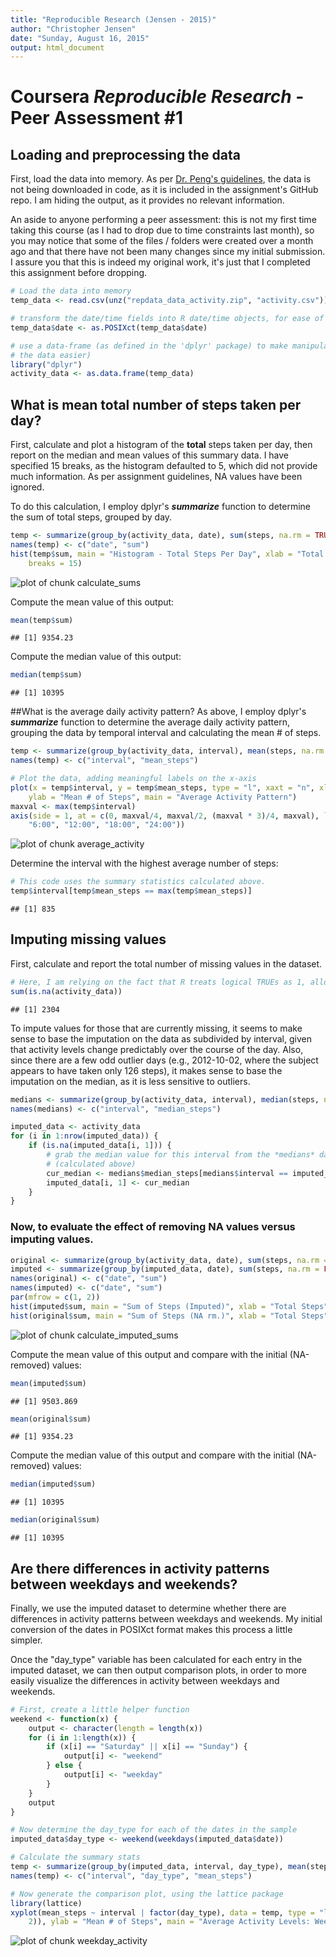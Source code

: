 ```yaml
---
title: "Reproducible Research (Jensen - 2015)"
author: "Christopher Jensen"
date: "Sunday, August 16, 2015"
output: html_document
---
```


Coursera *Reproducible Research* - Peer Assessment #1
===============================================================================

## Loading and preprocessing the data

First, load the data into memory. As per [Dr. Peng's guidelines](https://github.com/ChristopherJonJensen/RepData_PeerAssessment1/blob/master/README.md), the data is not being downloaded in code, as it is included in the assignment's GitHub repo. I am hiding the output, as it provides no relevant information.

An aside to anyone performing a peer assessment: this is not my first time taking this course (as I had to drop due to time constraints last month), so you may notice that some of the files / folders were created over a month ago and that there have not been many changes since my initial submission. I assure you that this is indeed my original work, it's just that I completed this assignment before dropping.


```r
# Load the data into memory
temp_data <- read.csv(unz("repdata_data_activity.zip", "activity.csv"))

# transform the date/time fields into R date/time objects, for ease of use
temp_data$date <- as.POSIXct(temp_data$date)

# use a data-frame (as defined in the 'dplyr' package) to make manipulating
# the data easier)
library("dplyr")
activity_data <- as.data.frame(temp_data)
```

## What is mean total number of steps taken per day?
First, calculate and plot a histogram of the **total** steps taken per day, then report on the median and mean values of this summary data. I have specified 15 breaks, as the histogram defaulted to 5, which did not provide much information. As per assignment guidelines, NA values have been ignored. 

To do this calculation, I employ dplyr's ***summarize*** function to determine the sum of total steps, grouped by day.


```r
temp <- summarize(group_by(activity_data, date), sum(steps, na.rm = TRUE))
names(temp) <- c("date", "sum")
hist(temp$sum, main = "Histogram - Total Steps Per Day", xlab = "Total Steps", 
    breaks = 15)
```

![plot of chunk calculate_sums](figure/calculate_sums-1.png) 

Compute the mean value of this output:

```r
mean(temp$sum)
```

```
## [1] 9354.23
```

Compute the median value of this output:

```r
median(temp$sum)
```

```
## [1] 10395
```

##What is the average daily activity pattern?
As above, I employ dplyr's ***summarize*** function to determine the average daily activity pattern, grouping the data by temporal interval and calculating the mean # of steps.


```r
temp <- summarize(group_by(activity_data, interval), mean(steps, na.rm = TRUE))
names(temp) <- c("interval", "mean_steps")

# Plot the data, adding meaningful labels on the x-axis
plot(x = temp$interval, y = temp$mean_steps, type = "l", xaxt = "n", xlab = "Time (Interval = 5 Minutes)", 
    ylab = "Mean # of Steps", main = "Average Activity Pattern")
maxval <- max(temp$interval)
axis(side = 1, at = c(0, maxval/4, maxval/2, (maxval * 3)/4, maxval), labels = c("0:00", 
    "6:00", "12:00", "18:00", "24:00"))
```

![plot of chunk average_activity](figure/average_activity-1.png) 

Determine the interval with the highest average number of steps:

```r
# This code uses the summary statistics calculated above.
temp$interval[temp$mean_steps == max(temp$mean_steps)]
```

```
## [1] 835
```

## Imputing missing values

First, calculate and report the total number of missing values in the dataset.

```r
# Here, I am relying on the fact that R treats logical TRUEs as 1, allowing them to be summed.
sum(is.na(activity_data))
```

```
## [1] 2304
```

To impute values for those that are currently missing, it seems to make sense to base the imputation on the data as subdivided by interval, given that activity levels change predictably over the course of the day. Also, since there are a few odd outlier days (e.g., 2012-10-02, where the subject appears to have taken only 126 steps), it makes sense to base the imputation on the median, as it is less sensitive to outliers.


```r
medians <- summarize(group_by(activity_data, interval), median(steps, na.rm = TRUE))
names(medians) <- c("interval", "median_steps")

imputed_data <- activity_data
for (i in 1:nrow(imputed_data)) {
    if (is.na(imputed_data[i, 1])) {
        # grab the median value for this interval from the *medians* data frame
        # (calculated above)
        cur_median <- medians$median_steps[medians$interval == imputed_data$interval[i]]
        imputed_data[i, 1] <- cur_median
    }
}
```

### Now, to evaluate the effect of removing NA values versus imputing values.


```r
original <- summarize(group_by(activity_data, date), sum(steps, na.rm = TRUE))
imputed <- summarize(group_by(imputed_data, date), sum(steps, na.rm = FALSE))
names(original) <- c("date", "sum")
names(imputed) <- c("date", "sum")
par(mfrow = c(1, 2))
hist(imputed$sum, main = "Sum of Steps (Imputed)", xlab = "Total Steps", breaks = 15)
hist(original$sum, main = "Sum of Steps (NA rm.)", xlab = "Total Steps", breaks = 15)
```

![plot of chunk calculate_imputed_sums](figure/calculate_imputed_sums-1.png) 

Compute the mean value of this output and compare with the initial (NA-removed) values:

```r
mean(imputed$sum)
```

```
## [1] 9503.869
```

```r
mean(original$sum)
```

```
## [1] 9354.23
```

Compute the median value of this output and compare with the initial (NA-removed) values:

```r
median(imputed$sum)
```

```
## [1] 10395
```

```r
median(original$sum)
```

```
## [1] 10395
```

## Are there differences in activity patterns between weekdays and weekends?
Finally, we use the imputed dataset to determine whether there are differences in activity patterns between weekdays and weekends. My initial conversion of the dates in POSIXct format makes this process a little simpler.

Once the "day_type" variable has been calculated for each entry in the imputed dataset, we can then output comparison plots, in order to more easily visualize the differences in activity between weekdays and weekends.


```r
# First, create a little helper function
weekend <- function(x) {
    output <- character(length = length(x))
    for (i in 1:length(x)) {
        if (x[i] == "Saturday" || x[i] == "Sunday") {
            output[i] <- "weekend"
        } else {
            output[i] <- "weekday"
        }
    }
    output
}

# Now determine the day_type for each of the dates in the sample
imputed_data$day_type <- weekend(weekdays(imputed_data$date))

# Calculate the summary stats
temp <- summarize(group_by(imputed_data, interval, day_type), mean(steps, na.rm = TRUE))
names(temp) <- c("interval", "day_type", "mean_steps")

# Now generate the comparison plot, using the lattice package
library(lattice)
xyplot(mean_steps ~ interval | factor(day_type), data = temp, type = "l", layout = (c(1, 
    2)), ylab = "Mean # of Steps", main = "Average Activity Levels: Weekend vs. Weekday")
```

![plot of chunk weekday_activity](figure/weekday_activity-1.png) 
